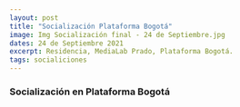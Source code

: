 ```yaml
---
layout: post
title: "Socialización Plataforma Bogotá"
image: Img Socialización final - 24 de Septiembre.jpg
dates: 24 de Septiembre 2021
excerpt: Residencia, MediaLab Prado, Plataforma Bogotá.
tags: socialiciones
---
```


### Socialización en Plataforma Bogotá
